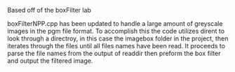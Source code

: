 Based off of the boxFilter lab

boxFilterNPP.cpp has been updated to handle a large amount of greyscale images in the pgm file format. To accomplish this the code utilizes dirent to look through a directroy, in this case the imagebox folder in the project, then iterates through the files until all files names have been read. It proceeds to parse the file names from the output of readdir then preform the box filter and output the filtered image.
